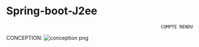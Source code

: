 # Spring-boot-J2ee


                                                              COMPTE RENDU

CONCEPTION:
![conception png](https://user-images.githubusercontent.com/86660736/165317395-07b0096a-5958-4e52-8a52-ec421e6f027d.jpg)
